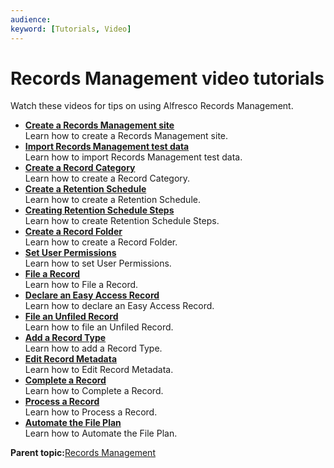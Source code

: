 ```yaml
---
audience: 
keyword: [Tutorials, Video]
---
```


# Records Management video tutorials

Watch these videos for tips on using Alfresco Records Management.

-   **[Create a Records Management site](../concepts/rm-tutorials-01.md)**  
Learn how to create a Records Management site.
-   **[Import Records Management test data](../concepts/rm-tutorials-02.md)**  
Learn how to import Records Management test data.
-   **[Create a Record Category](../concepts/rm-tutorials-03.md)**  
Learn how to create a Record Category.
-   **[Create a Retention Schedule](../concepts/rm-tutorials-04.md)**  
Learn how to create a Retention Schedule.
-   **[Creating Retention Schedule Steps](../concepts/rm-tutorials-05.md)**  
Learn how to create Retention Schedule Steps.
-   **[Create a Record Folder](../concepts/rm-tutorials-06.md)**  
Learn how to create a Record Folder.
-   **[Set User Permissions](../concepts/rm-tutorials-07.md)**  
Learn how to set User Permissions.
-   **[File a Record](../concepts/rm-tutorials-08.md)**  
Learn how to File a Record.
-   **[Declare an Easy Access Record](../concepts/rm-tutorials-09.md)**  
Learn how to declare an Easy Access Record.
-   **[File an Unfiled Record](../concepts/rm-tutorials-10.md)**  
Learn how to file an Unfiled Record.
-   **[Add a Record Type](../concepts/rm-tutorials-11.md)**  
Learn how to add a Record Type.
-   **[Edit Record Metadata](../concepts/rm-tutorials-12.md)**  
Learn how to Edit Record Metadata.
-   **[Complete a Record](../concepts/rm-tutorials-13.md)**  
Learn how to Complete a Record.
-   **[Process a Record](../concepts/rm-tutorials-14.md)**  
Learn how to Process a Record.
-   **[Automate the File Plan](../concepts/rm-tutorials-15.md)**  
Learn how to Automate the File Plan.

**Parent topic:**[Records Management](../concepts/welcome-rm.md)

